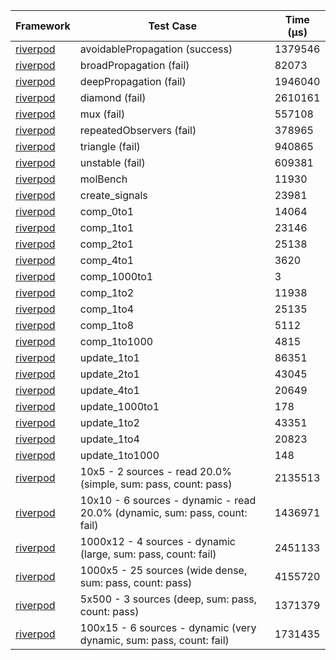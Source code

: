 | Framework | Test Case | Time (μs) |
| --- | --- | --- |
| [riverpod](https://github.com/rrousselGit/riverpod) | avoidablePropagation (success) | 1379546 |
| [riverpod](https://github.com/rrousselGit/riverpod) | broadPropagation (fail) | 82073 |
| [riverpod](https://github.com/rrousselGit/riverpod) | deepPropagation (fail) | 1946040 |
| [riverpod](https://github.com/rrousselGit/riverpod) | diamond (fail) | 2610161 |
| [riverpod](https://github.com/rrousselGit/riverpod) | mux (fail) | 557108 |
| [riverpod](https://github.com/rrousselGit/riverpod) | repeatedObservers (fail) | 378965 |
| [riverpod](https://github.com/rrousselGit/riverpod) | triangle (fail) | 940865 |
| [riverpod](https://github.com/rrousselGit/riverpod) | unstable (fail) | 609381 |
| [riverpod](https://github.com/rrousselGit/riverpod) | molBench | 11930 |
| [riverpod](https://github.com/rrousselGit/riverpod) | create_signals | 23981 |
| [riverpod](https://github.com/rrousselGit/riverpod) | comp_0to1 | 14064 |
| [riverpod](https://github.com/rrousselGit/riverpod) | comp_1to1 | 23146 |
| [riverpod](https://github.com/rrousselGit/riverpod) | comp_2to1 | 25138 |
| [riverpod](https://github.com/rrousselGit/riverpod) | comp_4to1 | 3620 |
| [riverpod](https://github.com/rrousselGit/riverpod) | comp_1000to1 | 3 |
| [riverpod](https://github.com/rrousselGit/riverpod) | comp_1to2 | 11938 |
| [riverpod](https://github.com/rrousselGit/riverpod) | comp_1to4 | 25135 |
| [riverpod](https://github.com/rrousselGit/riverpod) | comp_1to8 | 5112 |
| [riverpod](https://github.com/rrousselGit/riverpod) | comp_1to1000 | 4815 |
| [riverpod](https://github.com/rrousselGit/riverpod) | update_1to1 | 86351 |
| [riverpod](https://github.com/rrousselGit/riverpod) | update_2to1 | 43045 |
| [riverpod](https://github.com/rrousselGit/riverpod) | update_4to1 | 20649 |
| [riverpod](https://github.com/rrousselGit/riverpod) | update_1000to1 | 178 |
| [riverpod](https://github.com/rrousselGit/riverpod) | update_1to2 | 43351 |
| [riverpod](https://github.com/rrousselGit/riverpod) | update_1to4 | 20823 |
| [riverpod](https://github.com/rrousselGit/riverpod) | update_1to1000 | 148 |
| [riverpod](https://github.com/rrousselGit/riverpod) | 10x5 - 2 sources - read 20.0% (simple, sum: pass, count: pass) | 2135513 |
| [riverpod](https://github.com/rrousselGit/riverpod) | 10x10 - 6 sources - dynamic - read 20.0% (dynamic, sum: pass, count: fail) | 1436971 |
| [riverpod](https://github.com/rrousselGit/riverpod) | 1000x12 - 4 sources - dynamic (large, sum: pass, count: fail) | 2451133 |
| [riverpod](https://github.com/rrousselGit/riverpod) | 1000x5 - 25 sources (wide dense, sum: pass, count: pass) | 4155720 |
| [riverpod](https://github.com/rrousselGit/riverpod) | 5x500 - 3 sources (deep, sum: pass, count: pass) | 1371379 |
| [riverpod](https://github.com/rrousselGit/riverpod) | 100x15 - 6 sources - dynamic (very dynamic, sum: pass, count: fail) | 1731435 |
